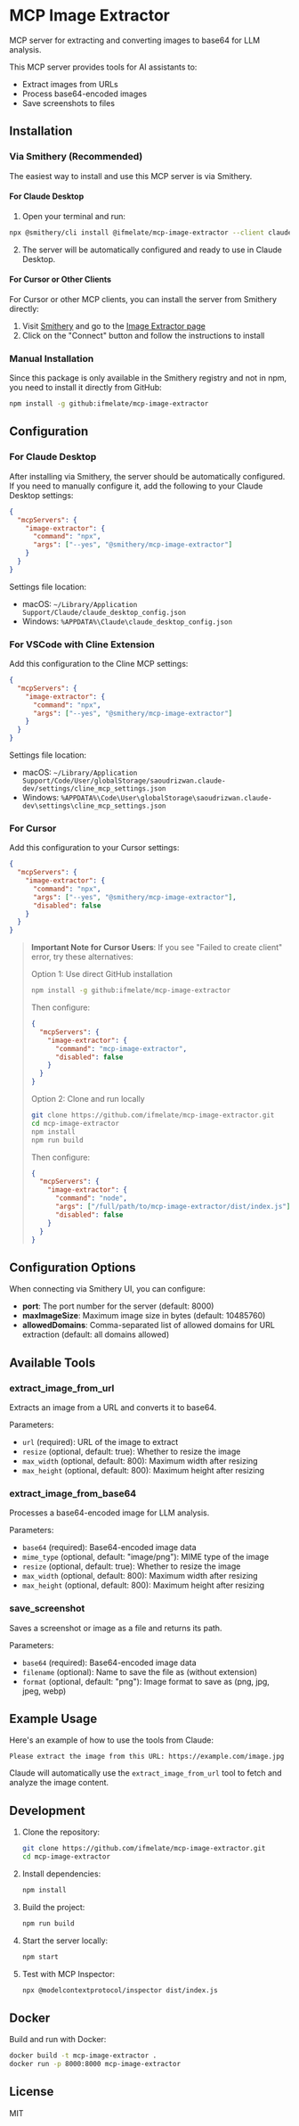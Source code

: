 # MCP Image Extractor

MCP server for extracting and converting images to base64 for LLM analysis.

This MCP server provides tools for AI assistants to:
- Extract images from URLs
- Process base64-encoded images
- Save screenshots to files

## Installation

### Via Smithery (Recommended)

The easiest way to install and use this MCP server is via Smithery.

#### For Claude Desktop

1. Open your terminal and run:
```bash
npx @smithery/cli install @ifmelate/mcp-image-extractor --client claude
```

2. The server will be automatically configured and ready to use in Claude Desktop.

#### For Cursor or Other Clients

For Cursor or other MCP clients, you can install the server from Smithery directly:

1. Visit [Smithery](https://smithery.ai) and go to the [Image Extractor page](https://smithery.ai/server/@ifmelate/mcp-image-extractor)
2. Click on the "Connect" button and follow the instructions to install

### Manual Installation

Since this package is only available in the Smithery registry and not in npm, you need to install it directly from GitHub:

```bash
npm install -g github:ifmelate/mcp-image-extractor
```

## Configuration

### For Claude Desktop

After installing via Smithery, the server should be automatically configured. If you need to manually configure it, add the following to your Claude Desktop settings:

```json
{
  "mcpServers": {
    "image-extractor": {
      "command": "npx",
      "args": ["--yes", "@smithery/mcp-image-extractor"]
    }
  }
}
```

Settings file location:
- macOS: `~/Library/Application Support/Claude/claude_desktop_config.json`
- Windows: `%APPDATA%\Claude\claude_desktop_config.json`

### For VSCode with Cline Extension

Add this configuration to the Cline MCP settings:

```json
{
  "mcpServers": {
    "image-extractor": {
      "command": "npx",
      "args": ["--yes", "@smithery/mcp-image-extractor"]
    }
  }
}
```

Settings file location:
- macOS: `~/Library/Application Support/Code/User/globalStorage/saoudrizwan.claude-dev/settings/cline_mcp_settings.json`
- Windows: `%APPDATA%\Code\User\globalStorage\saoudrizwan.claude-dev\settings\cline_mcp_settings.json`

### For Cursor

Add this configuration to your Cursor settings:

```json
{
  "mcpServers": {
    "image-extractor": {
      "command": "npx",
      "args": ["--yes", "@smithery/mcp-image-extractor"],
      "disabled": false
    }
  }
}
```

> **Important Note for Cursor Users**: If you see "Failed to create client" error, try these alternatives:
> 
> Option 1: Use direct GitHub installation
> ```bash
> npm install -g github:ifmelate/mcp-image-extractor
> ```
> 
> Then configure:
> ```json
> {
>   "mcpServers": {
>     "image-extractor": {
>       "command": "mcp-image-extractor",
>       "disabled": false
>     }
>   }
> }
> ```
> 
> Option 2: Clone and run locally
> ```bash
> git clone https://github.com/ifmelate/mcp-image-extractor.git
> cd mcp-image-extractor
> npm install
> npm run build
> ```
> 
> Then configure:
> ```json
> {
>   "mcpServers": {
>     "image-extractor": {
>       "command": "node",
>       "args": ["/full/path/to/mcp-image-extractor/dist/index.js"],
>       "disabled": false
>     }
>   }
> }
> ```

## Configuration Options

When connecting via Smithery UI, you can configure:

- **port**: The port number for the server (default: 8000)
- **maxImageSize**: Maximum image size in bytes (default: 10485760)
- **allowedDomains**: Comma-separated list of allowed domains for URL extraction (default: all domains allowed)

## Available Tools

### extract_image_from_url

Extracts an image from a URL and converts it to base64.

Parameters:
- `url` (required): URL of the image to extract
- `resize` (optional, default: true): Whether to resize the image
- `max_width` (optional, default: 800): Maximum width after resizing
- `max_height` (optional, default: 800): Maximum height after resizing

### extract_image_from_base64

Processes a base64-encoded image for LLM analysis.

Parameters:
- `base64` (required): Base64-encoded image data
- `mime_type` (optional, default: "image/png"): MIME type of the image
- `resize` (optional, default: true): Whether to resize the image
- `max_width` (optional, default: 800): Maximum width after resizing
- `max_height` (optional, default: 800): Maximum height after resizing

### save_screenshot

Saves a screenshot or image as a file and returns its path.

Parameters:
- `base64` (required): Base64-encoded image data
- `filename` (optional): Name to save the file as (without extension)
- `format` (optional, default: "png"): Image format to save as (png, jpg, jpeg, webp)

## Example Usage

Here's an example of how to use the tools from Claude:

```
Please extract the image from this URL: https://example.com/image.jpg
```

Claude will automatically use the `extract_image_from_url` tool to fetch and analyze the image content.

## Development

1. Clone the repository:
   ```bash
   git clone https://github.com/ifmelate/mcp-image-extractor.git
   cd mcp-image-extractor
   ```

2. Install dependencies:
   ```bash
   npm install
   ```

3. Build the project:
   ```bash
   npm run build
   ```

4. Start the server locally:
   ```bash
   npm start
   ```

5. Test with MCP Inspector:
   ```bash
   npx @modelcontextprotocol/inspector dist/index.js
   ```

## Docker

Build and run with Docker:

```bash
docker build -t mcp-image-extractor .
docker run -p 8000:8000 mcp-image-extractor
```

## License

MIT 

